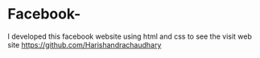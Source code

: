 # Facebook-
I developed this facebook website using html and css to see the visit web site https://github.com/Harishandrachaudhary
